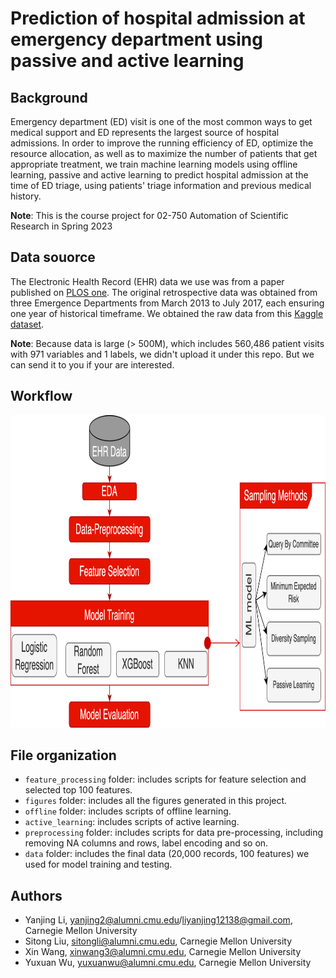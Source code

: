 # Prediction of hospital admission at emergency department using passive and active learning


## Background
Emergency department (ED) visit is one of the most common ways to get medical support and ED represents the largest source of hospital admissions. In order to improve the running efficiency of ED, optimize the resource allocation, as well as to maximize the number of patients that get appropriate treatment, we train machine learning models using offline learning, passive and active learning to predict hospital admission at the time of ED triage, using patients' triage information and previous medical history.

**Note**: This is the course project for 02-750 Automation of Scientific Research in Spring 2023


## Data souorce
The Electronic Health Record (EHR) data we use was from a paper published on [PLOS one](https://doi.org/10.1371/journal.pone.0201016). The original retrospective data was obtained from three Emergence Departments from March 2013 to July 2017, each ensuring one year of historical timeframe. We obtained the raw data from this [Kaggle dataset](https://www.kaggle.com/maalona/hospital-triage-and-patient-history-data). 

**Note**: Because data is large (> 500M), which includes 560,486 patient visits with 971 variables and 1 labels, we didn't upload it under this repo. But we can send it to you if your are interested.


## Workflow

<p align="center">
    <img src="https://github.com/yuxuanwu17/Automation_Final_Project/blob/main/figures/workflow.png" height="500" width="700" alt = "workflow"/>
</p>


## File organization

* `feature_processing` folder: includes scripts for feature selection and selected top 100 features.
* `figures` folder: includes all the figures generated in this project.
* `offline` folder: includes scripts of offline learning.
* `active_learning`: includes scripts of active learning.
* `preprocessing` folder: includes scripts for data pre-processing, including removing NA columns and rows, label encoding and so on.
* `data` folder: includes the final data (20,000 records, 100 features) we used for model training and testing.


## Authors
* Yanjing Li, yanjing2@alumni.cmu.edu/liyanjing12138@gmail.com, Carnegie Mellon University
* Sitong Liu, sitongli@alumni.cmu.edu, Carnegie Mellon University
* Xin Wang, xinwang3@alumni.cmu.edu, Carnegie Mellon University
* Yuxuan Wu, yuxuanwu@alumni.cmu.edu, Carnegie Mellon University
